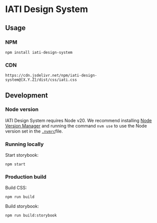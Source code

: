 # IATI Design System

## Usage

### NPM

```
npm install iati-design-system
```

### CDN

```
https://cdn.jsdelivr.net/npm/iati-design-system@[X.Y.Z]/dist/css/iati.css
```

## Development

### Node version

IATI Design System requires Node v20. We recommend installing [Node Version Manager](https://github.com/nvm-sh/nvm) and running the command `nvm use` to use the Node version set in the [`.nvmrc`](.nvmrc)file.

### Running locally

Start storybook:

```
npm start
```

### Production build

Build CSS:

```
npm run build
```

Build storybook:

```
npm run build:storybook
```
